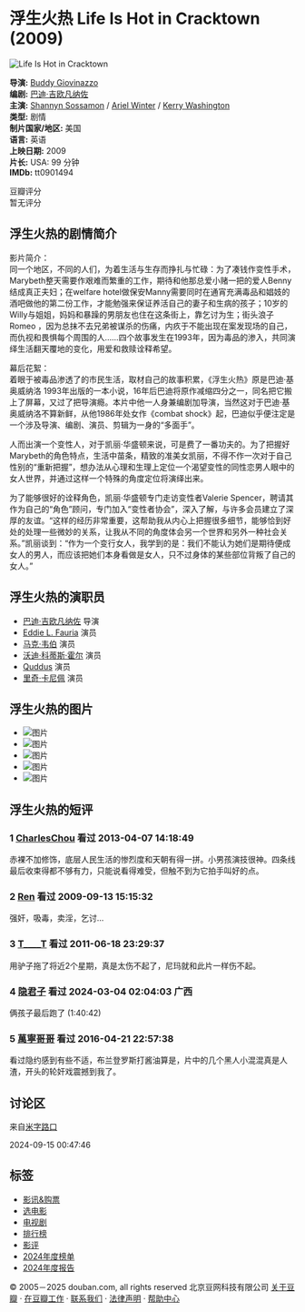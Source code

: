 # 浮生火热 Life Is Hot in Cracktown (2009)

![Life Is Hot in Cracktown](https://img1.doubanio.com/view/photo/s_ratio_poster/public/p2534573239.webp)

**导演:** [Buddy Giovinazzo](/subject_search?search_text=Buddy%20Giovinazzo)  
**编剧:** [巴迪·吉欧凡纳佐](https://www.douban.com/personage/27251010/)  
**主演:** [Shannyn Sossamon](/subject_search?search_text=Shannyn%20Sossamon) / [Ariel Winter](/subject_search?search_text=Ariel%20Winter) / [Kerry Washington](/subject_search?search_text=Kerry%20Washington)  
**类型:** 剧情  
**制片国家/地区:** 美国  
**语言:** 英语  
**上映日期:** 2009  
**片长:** USA: 99 分钟  
**IMDb:** tt0901494  

豆瓣评分  
暂无评分

## 浮生火热的剧情简介

影片简介：  
同一个地区，不同的人们，为着生活与生存而挣扎与忙碌：为了凑钱作变性手术，Marybeth整天需要作艰难而繁重的工作，期待和他那总爱小赌一把的爱人Benny结成真正夫妇；在welfare hotel做保安Manny需要同时在通宵充满毒品和娼妓的酒吧做他的第二份工作，才能勉强来保证养活自己的妻子和生病的孩子；10岁的Willy与姐姐，妈妈和暴躁的男朋友也住在这条街上，靠乞讨为生；街头浪子Romeo ，因为总抹不去兄弟被谋杀的伤痛，内疚于不能出现在案发现场的自己，而仇视和畏惧每个周围的人……四个故事发生在1993年，因为毒品的渗入，共同演绎生活翻天覆地的变化，用爱和救赎诠释希望。

幕后花絮：  
着眼于被毒品渗透了的市民生活，取材自己的故事积累，《浮生火热》原是巴迪·基奥威纳洛 1993年出版的一本小说，16年后巴迪将原作减缩四分之一，同名把它搬上了屏幕，又过了把导演瘾。本片中他一人身兼编剧加导演，当然这对于巴迪·基奥威纳洛不算新鲜，从他1986年处女作《combat shock》起，巴迪似乎便注定是一个涉及导演、编剧、演员、剪辑为一身的“多面手”。

人而出演一个变性人，对于凯丽·华盛顿来说，可是费了一番功夫的。为了把握好Marybeth的角色特点，生活中苗条，精致的准美女凯丽，不得不作一次对于自己性别的“重新把握”，想办法从心理和生理上定位一个渴望变性的同性恋男人眼中的女人世界，并通过这样一个特殊的角度定位将演绎出来。

为了能够很好的诠释角色，凯丽·华盛顿专门走访变性者Valerie Spencer，聘请其作为自己的“角色”顾问，专门加入“变性者协会”，深入了解，与许多会员建立了深厚的友谊。“这样的经历非常重要，这帮助我从内心上把握很多细节，能够恰到好处的处理一些微妙的关系，让我从不同的角度体会另一个世界和另外一种社会关系。”凯丽谈到：“作为一个变行女人，我学到的是：我们不能认为她们是期待便成女人的男人，而应该把她们本身看做是女人，只不过身体的某些部位背叛了自己的女人。”

## 浮生火热的演职员

- [巴迪·吉欧凡纳佐](https://www.douban.com/personage/27251010/ "巴迪·吉欧凡纳佐 Buddy Giovinazzo") 导演
- [Eddie L. Fauria](https://www.douban.com/personage/27426608/ "Eddie L. Fauria Eddie L. Fauria") 演员
- [马克·韦伯](https://www.douban.com/personage/27374955/ "马克·韦伯 Mark Webber") 演员
- [沃迪·科蒂斯·霍尔](https://www.douban.com/personage/27279945/ "沃迪·科蒂斯·霍尔 Vondie Curtis-Hall") 演员
- [Quddus](https://www.douban.com/personage/27386003/ "Quddus Quddus") 演员
- [里奇·卡尼佩](https://www.douban.com/personage/27412563/ "里奇·卡尼佩 Ridge Canipe") 演员

## 浮生火热的图片

- ![图片](https://img3.doubanio.com/view/photo/sqxs/public/p2385543922.webp)
- ![图片](https://img2.doubanio.com/view/photo/sqxs/public/p2385543921.webp)
- ![图片](https://img1.doubanio.com/view/photo/sqxs/public/p2385543918.webp)
- ![图片](https://img9.doubanio.com/view/photo/sqxs/public/p2385543915.webp)
- ![图片](https://img3.doubanio.com/view/photo/sqxs/public/p2385543913.webp)

## 浮生火热的短评

### 1 [CharlesChou](https://www.douban.com/people/CharlesChou/) 看过 2013-04-07 14:18:49
赤裸不加修饰，底层人民生活的惨烈度和天朝有得一拼。小男孩演技很神。四条线最后收束得都不够有力，只能说看得难受，但触不到为它拍手叫好的点。

### 2 [Ren](https://www.douban.com/people/mummerwalker/) 看过 2009-09-13 15:15:32
强奸，吸毒，卖淫，乞讨...

### 3 [T____T](https://www.douban.com/people/baguabagua/) 看过 2011-06-18 23:29:37
用驴子拖了将近2个星期，真是太伤不起了，尼玛就和此片一样伤不起。

### 4 [隐君子](https://www.douban.com/people/VAK9495969798/) 看过 2024-03-04 02:04:03 广西
俩孩子最后跑了 (1:40:42)

### 5 [萬寧哥哥](https://www.douban.com/people/133571662/) 看过 2016-04-21 22:57:38
看过隐约感到有些不适，布兰登罗斯打酱油算是，片中的几个黑人小混混真是人渣，开头的轮奸戏震撼到我了。

## 讨论区 
来自[米字路口](https://www.douban.com/people/245992505/)

2024-09-15 00:47:46

## 标签

- [影讯&购票](https://movie.douban.com/cinema/nowplaying/)
- [选电影](https://movie.douban.com/explore)
- [电视剧](https://movie.douban.com/tv/)
- [排行榜](https://movie.douban.com/chart)
- [影评](https://movie.douban.com/review/best/)
- [2024年度榜单](https://movie.douban.com/annual/2024/?fullscreen=1&dt_from=movie_navigation)
- [2024年度报告](https://c9.douban.com/app/standbyme-2024/?autorotate=false&fullscreen=true&hidenav=true&monitor_screenshot=true&df_from=web_navigation)

© 2005－2025 douban.com, all rights reserved 北京豆网科技有限公司 [关于豆瓣](https://www.douban.com/about) · [在豆瓣工作](https://www.douban.com/jobs) · [联系我们](https://www.douban.com/about?topic=contactus) · [法律声明](https://www.douban.com/about/legal) · [帮助中心](https://help.douban.com/?app=movie)